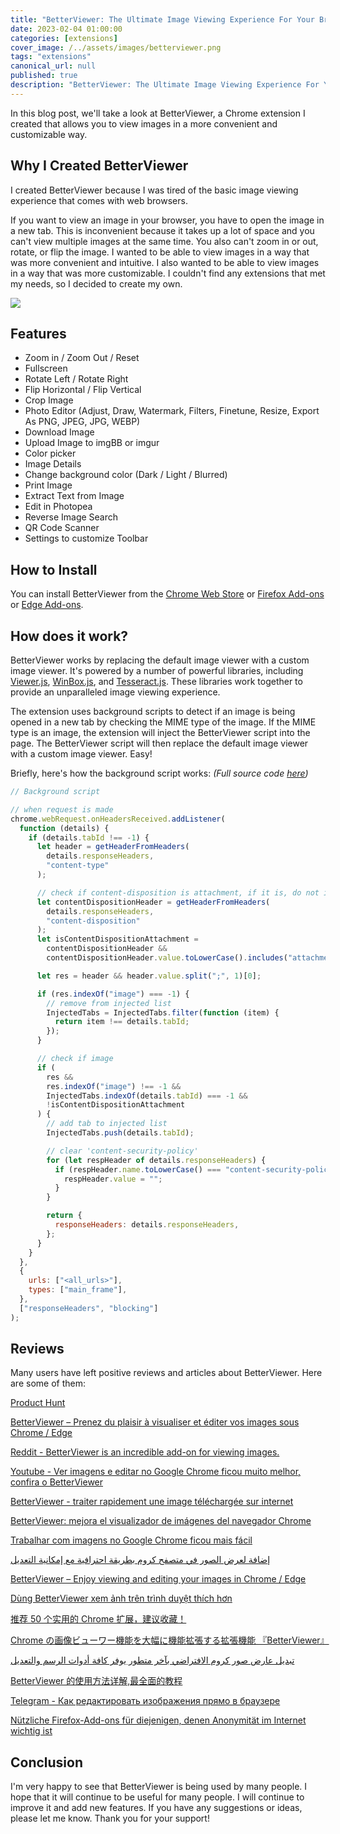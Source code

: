 ```yaml
---
title: "BetterViewer: The Ultimate Image Viewing Experience For Your Browser"
date: 2023-02-04 01:00:00
categories: [extensions]
cover_image: /../assets/images/betterviewer.png
tags: "extensions"
canonical_url: null
published: true
description: "BetterViewer: The Ultimate Image Viewing Experience For Your Browser"
---
```


In this blog post, we'll take a look at BetterViewer, a Chrome extension I created that allows you to view images in a more convenient and customizable way.

## Why I Created BetterViewer

I created BetterViewer because I was tired of the basic image viewing experience that comes with web browsers.

If you want to view an image in your browser, you have to open the image in a new tab. This is inconvenient because it takes up a lot of space and you can't view multiple images at the same time. You also can't zoom in or out, rotate, or flip the image. I wanted to be able to view images in a way that was more convenient and intuitive. I also wanted to be able to view images in a way that was more customizable. I couldn't find any extensions that met my needs, so I decided to create my own.

![](https://user-images.githubusercontent.com/12462188/141027643-e478175a-6c4f-41ec-b9dd-c0c8b754f703.png)

## Features

- Zoom in / Zoom Out / Reset
- Fullscreen
- Rotate Left / Rotate Right
- Flip Horizontal / Flip Vertical
- Crop Image
- Photo Editor (Adjust, Draw, Watermark, Filters, Finetune, Resize, Export As PNG, JPEG, JPG, WEBP)
- Download Image
- Upload Image to imgBB or imgur
- Color picker
- Image Details
- Change background color (Dark / Light / Blurred)
- Print Image
- Extract Text from Image
- Edit in Photopea
- Reverse Image Search
- QR Code Scanner
- Settings to customize Toolbar

## How to Install

You can install BetterViewer from the [Chrome Web Store](https://chrome.google.com/webstore/detail/betterviewer/llcpfkbjgkpmapiidpnohffjmmnhpmpb) or [Firefox Add-ons](https://addons.mozilla.org/en-US/firefox/addon/betterviewer/) or [Edge Add-ons](https://microsoftedge.microsoft.com/addons/detail/betterviewer/jfladbainajdjpmdjpgndbgmkgibeddg).

## How does it work?

BetterViewer works by replacing the default image viewer with a custom image viewer. It's powered by a number of powerful libraries, including [Viewer.js](https://fengyuanchen.github.io/viewerjs/), [WinBox.js](https://nextapps-de.github.io/winbox/), and [Tesseract.js](https://tesseract.projectnaptha.com/). These libraries work together to provide an unparalleled image viewing experience.

The extension uses background scripts to detect if an image is being opened in a new tab by checking the MIME type of the image. If the MIME type is an image, the extension will inject the BetterViewer script into the page. The BetterViewer script will then replace the default image viewer with a custom image viewer. Easy!

Briefly, here's how the background script works: _(Full source code [here](https://github.com/Ademking/BetterViewer/blob/master/background.js))_

```js
// Background script

// when request is made
chrome.webRequest.onHeadersReceived.addListener(
  function (details) {
    if (details.tabId !== -1) {
      let header = getHeaderFromHeaders(
        details.responseHeaders,
        "content-type"
      );

      // check if content-disposition is attachment, if it is, do not inject
      let contentDispositionHeader = getHeaderFromHeaders(
        details.responseHeaders,
        "content-disposition"
      );
      let isContentDispositionAttachment =
        contentDispositionHeader &&
        contentDispositionHeader.value.toLowerCase().includes("attachment");

      let res = header && header.value.split(";", 1)[0];

      if (res.indexOf("image") === -1) {
        // remove from injected list
        InjectedTabs = InjectedTabs.filter(function (item) {
          return item !== details.tabId;
        });
      }

      // check if image
      if (
        res &&
        res.indexOf("image") !== -1 &&
        InjectedTabs.indexOf(details.tabId) === -1 &&
        !isContentDispositionAttachment
      ) {
        // add tab to injected list
        InjectedTabs.push(details.tabId);

        // clear 'content-security-policy'
        for (let respHeader of details.responseHeaders) {
          if (respHeader.name.toLowerCase() === "content-security-policy") {
            respHeader.value = "";
          }
        }

        return {
          responseHeaders: details.responseHeaders,
        };
      }
    }
  },
  {
    urls: ["<all_urls>"],
    types: ["main_frame"],
  },
  ["responseHeaders", "blocking"]
);
```

## Reviews

Many users have left positive reviews and articles about BetterViewer. Here are some of them:

[Product Hunt](https://www.producthunt.com/posts/betterviewer)

[BetterViewer – Prenez du plaisir à visualiser et éditer vos images sous Chrome / Edge](https://korben.info/betterviewer-visualiser-editer-images-sous-chrome-edge.html)

[Reddit - BetterViewer is an incredible add-on for viewing images.](https://www.reddit.com/r/firefox/comments/uoubin/betterviewer_is_an_incredible_addon_for_viewing/)

[Youtube - Ver imagens e editar no Google Chrome ficou muito melhor, confira o BetterViewer](https://www.youtube.com/watch?v=w7X6M_Xm1vE&ab_channel=JulioSardinha)

[BetterViewer - traiter rapidement une image téléchargée sur internet](https://www.libellules.net/post/betterviewer-traiter-rapidement-une-image-t%C3%A9l%C3%A9charg%C3%A9e-sur-internet)

[BetterViewer: mejora el visualizador de imágenes del navegador Chrome](https://www.softandapps.info/2021/11/18/betterviewer-mejora-el-visualizador-de-imagenes-del-navegador-chrome/?utm_source=linkedin&utm_medium=bloguersnet)

[Trabalhar com imagens no Google Chrome ficou mais fácil](https://js.art.br/betterviewer/)

[إضافة لعرض الصور في متصفح كروم بطريقة احترافية مع إمكانية التعديل](http://www.igli5.com/2021/11/blog-post_293.html)

[BetterViewer – Enjoy viewing and editing your images in Chrome / Edge](https://www.easy-tutorials.com/betterviewer-enjoy-viewing-and-editing-your-images-in-chrome-edge/)

[Dùng BetterViewer xem ảnh trên trình duyệt thích hơn](https://www.linhkienmaytinhvungtau.com/2021/12/dung-betterviewer-xem-anh-tren-trinh.html)

[推荐 50 个实用的 Chrome 扩展，建议收藏！](https://os.51cto.com/article/705864.html#:~:text=49%E3%80%81-,BetterViewer,-BetterViewer%20%E5%8F%AF%E4%BB%A5%E6%8F%90%E4%BE%9B)

[Chrome の画像ビューワー機能を大幅に機能拡張する拡張機能 『BetterViewer』](https://pc.mogeringo.com/archives/88205)

[تبديل عارض صور كروم الافتراضي بآخر متطور يوفر كافة أدوات الرسم والتعديل](https://www.pcfacile1.com/archives/21506)

[BetterViewer 的使用方法详解,最全面的教程](https://blog.chinaoc.com.cn/p/2238366.html)

[Telegram - Как редактировать изображения прямо в браузере](https://t.me/bugnotfeature/3242)

[Nützliche Firefox-Add-ons für diejenigen, denen Anonymität im Internet wichtig ist](https://seyler.eksisozluk.com/internette-anonimligine-onem-verenler-icin-birbirinden-kullanisli-firefox-eklentileri)

## Conclusion

I'm very happy to see that BetterViewer is being used by many people. I hope that it will continue to be useful for many people. I will continue to improve it and add new features. If you have any suggestions or ideas, please let me know. Thank you for your support!
